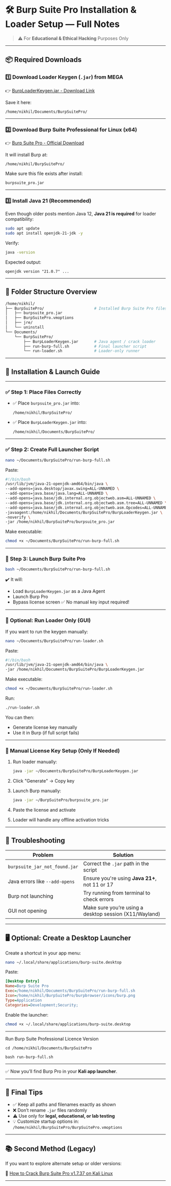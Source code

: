 

# 🛠️ Burp Suite Pro Installation & Loader Setup — Full Notes

> ⚠️ For **Educational & Ethical Hacking** Purposes Only

---

## 📦 Required Downloads

### 1️⃣ Download Loader Keygen (`.jar`) from MEGA

👉 [BurpLoaderKeygen.jar - Download Link](https://mega.nz/file/e9xCCYab#eHdGwcbA5foHWfc8UcS91_REwovB70ZwHanN8HwIn1k)

Save it here:

```
/home/nikhil/Documents/BurpSuitePro/
```

---

### 2️⃣ Download Burp Suite Professional for Linux (x64)

👉 [Burp Suite Pro - Official Download](https://portswigger.net/burp/releases/professional-community-2025-5-6?source=post_page-----e6aa68343408)

It will install Burp at:

```
/home/nikhil/BurpSuitePro/
```

Make sure this file exists after install:

```
burpsuite_pro.jar
```

---

### 3️⃣ Install Java 21 (Recommended)

Even though older posts mention Java 12, **Java 21 is required** for loader compatibility:

```bash
sudo apt update
sudo apt install openjdk-21-jdk -y
```

Verify:

```bash
java -version
```

Expected output:

```
openjdk version "21.0.7" ...
```

---

## 📁 Folder Structure Overview

```bash
/home/nikhil/
├── BurpSuitePro/                      # Installed Burp Suite Pro files
│   ├── burpsuite_pro.jar
│   ├── BurpSuitePro.vmoptions
│   ├── jre/
│   └── uninstall
└── Documents/
    └── BurpSuitePro/
        ├── BurpLoaderKeygen.jar       # Java agent / crack loader
        ├── run-burp-full.sh           # Final launcher script
        └── run-loader.sh              # Loader-only runner
```

---

## 🔧 Installation & Launch Guide

---

### ✅ Step 1: Place Files Correctly

* ✅ Place `burpsuite_pro.jar` into:

  ```
  /home/nikhil/BurpSuitePro/
  ```

* ✅ Place `BurpLoaderKeygen.jar` into:

  ```
  /home/nikhil/Documents/BurpSuitePro/
  ```

---

### ✅ Step 2: Create Full Launcher Script

```bash
nano ~/Documents/BurpSuitePro/run-burp-full.sh
```

Paste:

```bash
#!/bin/bash
/usr/lib/jvm/java-21-openjdk-amd64/bin/java \
--add-opens=java.desktop/javax.swing=ALL-UNNAMED \
--add-opens=java.base/java.lang=ALL-UNNAMED \
--add-opens=java.base/jdk.internal.org.objectweb.asm=ALL-UNNAMED \
--add-opens=java.base/jdk.internal.org.objectweb.asm.tree=ALL-UNNAMED \
--add-opens=java.base/jdk.internal.org.objectweb.asm.Opcodes=ALL-UNNAMED \
-javaagent:/home/nikhil/Documents/BurpSuitePro/BurpLoaderKeygen.jar \
-noverify \
-jar /home/nikhil/BurpSuitePro/burpsuite_pro.jar
```

Make executable:

```bash
chmod +x ~/Documents/BurpSuitePro/run-burp-full.sh
```

---

### 🚀 Step 3: Launch Burp Suite Pro

```bash
bash ~/Documents/BurpSuitePro/run-burp-full.sh
```

✔️ It will:

* Load `BurpLoaderKeygen.jar` as a Java Agent
* Launch Burp Pro
* Bypass license screen
  ✅ No manual key input required!

---

### 🧪 Optional: Run Loader Only (GUI)

If you want to run the keygen manually:

```bash
nano ~/Documents/BurpSuitePro/run-loader.sh
```

Paste:

```bash
#!/bin/bash
/usr/lib/jvm/java-21-openjdk-amd64/bin/java \
-jar /home/nikhil/Documents/BurpSuitePro/BurpLoaderKeygen.jar
```

Make executable:

```bash
chmod +x ~/Documents/BurpSuitePro/run-loader.sh
```

Run:

```bash
./run-loader.sh
```

You can then:

* Generate license key manually
* Use it in Burp (if full script fails)

---

### 🔑 Manual License Key Setup (Only If Needed)

1. Run loader manually:

   ```bash
   java -jar ~/Documents/BurpSuitePro/BurpLoaderKeygen.jar
   ```

2. Click "Generate" → Copy key

3. Launch Burp manually:

   ```bash
   java -jar ~/BurpSuitePro/burpsuite_pro.jar
   ```

4. Paste the license and activate

5. Loader will handle any offline activation tricks

---

## 🧰 Troubleshooting

| Problem                        | Solution                                               |
| ------------------------------ | ------------------------------------------------------ |
| `burpsuite_jar_not_found.jar`  | Correct the `.jar` path in the script                  |
| Java errors like `--add-opens` | Ensure you're using **Java 21+**, not 11 or 17         |
| Burp not launching             | Try running from terminal to check errors              |
| GUI not opening                | Make sure you’re using a desktop session (X11/Wayland) |

---

## 🖥️ Optional: Create a Desktop Launcher

Create a shortcut in your app menu:

```bash
nano ~/.local/share/applications/burp-suite.desktop
```

Paste:

```ini
[Desktop Entry]
Name=Burp Suite Pro
Exec=/home/nikhil/Documents/BurpSuitePro/run-burp-full.sh
Icon=/home/nikhil/BurpSuitePro/burpbrowser/icons/burp.png
Type=Application
Categories=Development;Security;
```

Enable the launcher:

```bash
chmod +x ~/.local/share/applications/burp-suite.desktop
```

---
Run Burp Suite Professional Licence Version

```
cd /home/nikhil/Documents/BurpSuitePro

```
```
bash run-burp-full.sh
```

---

✅ Now you’ll find Burp Pro in your **Kali app launcher**.

---

## 🎯 Final Tips

* ✅ Keep all paths and filenames exactly as shown
* ❌ Don’t rename `.jar` files randomly
* ⚠️ Use only for **legal, educational, or lab testing**
* 💡 Customize startup options in:
  `/home/nikhil/BurpSuitePro/BurpSuitePro.vmoptions`

---

## 📚 Second Method (Legacy)

If you want to explore alternate setup or older versions:

📌 [How to Crack Burp Suite Pro v1.7.37 on Kali Linux](https://medium.com/@nikhilpatidar132/how-to-install-and-crack-burp-suite-pro-v1-7-37-on-kali-linux-full-guide-6ad7c469e6e2)

---

